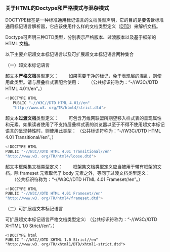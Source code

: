 ### 关于HTML的Doctype和严格模式与混杂模式

DOCTYPE标签是一种标准通用标记语言的文档类型声明，它的目的是要告诉标准通用标记语言解析器，它应该使用什么样的文档类型定义（[DTD](http://baike.baidu.com/item/dtd)）来解析文档。

Doctype可声明三种DTD类型，分别表示严格版本、过渡版本以及基于框架的 HTML 文档。

以下主要介绍超文本标记语言以及可扩展超文本标记语言两种集合

（一）超文本标记语言

超文本**严格文档**类型定义：
　　如果需要干净的标记，免于表现层的混乱，则使用此类型。请与层叠样式表配合使用：
　　（公共标识符称为：“-//W3C//DTD HTML 4.01//en”。）

```javascript
<!DOCTYPE HTML
　　PUBLIC "-//W3C//DTD HTML 4.01//en"
　　"http://www.w3. org/TR/html4/strict.dtd">
```
超文本**过渡文档**类型定义：
　　可包含万维网联盟所期望移入样式表的呈现属性和元素。如果读者使用了不支持层叠样式表的浏览器以至于不得不使用超文本标记语言的呈现特性时，则使用此类型：
（公共标识符称为：“-//W3C//DTD HTML 4.01 Transitional//en”。）

```javascript
<!DOCTYPE HTML
PUBLIC "-//W3C//DTD HTML 4.01 Transitional//en"
"http://www.w3. org/TR/html4/loose.dtd">
```

超文本框架集文档类型定义：
　　框架集文档类型定义应当被用于带有框架的文档。除 frameset 元素取代了 body 元素之外，等同于过渡文档类型定义：
　　（公共标识符称为：“-//W3C//DTD HTML 4.01 Frameset//en”。）

```javascript
<!DOCTYPE HTML
PUBLIC "-//W3C//DTD HTML 4.01 Frameset//en"
"http://www.w3. org/TR/html4/frameset.dtd">
```

（二）可扩展超文本标记语言

可扩展超文本标记语言严格文档类型定义:
（公共标识符称为：“-//W3C//DTD XHTML 1.0 Strict//en”。）

```
<!DOCTYPE html
PUBLIC "-//W3C//DTD XHTML 1.0 Strict//en"
"http://www.w3. org/TR/xhtml1/DTD/xhtml1-strict.dtd">

```


